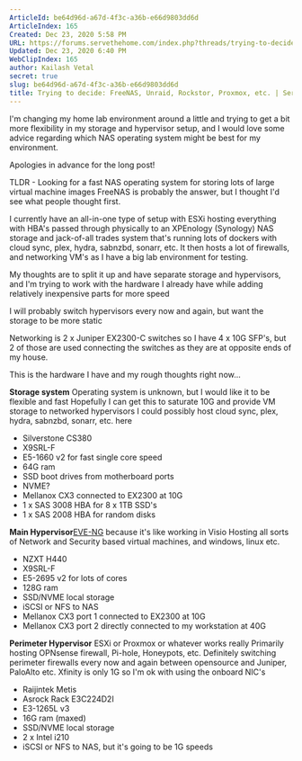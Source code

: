 ```yaml
---
ArticleId: be64d96d-a67d-4f3c-a36b-e66d9803dd6d
ArticleIndex: 165
Created: Dec 23, 2020 5:58 PM
URL: https://forums.servethehome.com/index.php?threads/trying-to-decide-freenas-unraid-rockstor-proxmox-etc.25107/
Updated: Dec 23, 2020 6:40 PM
WebClipIndex: 165
author: Kailash Vetal
secret: true
slug: be64d96d-a67d-4f3c-a36b-e66d9803dd6d
title: Trying to decide: FreeNAS, Unraid, Rockstor, Proxmox, etc. | ServeTheHome Forums
---
```

I'm changing my home lab environment around a little and trying to get a bit more flexibility in my storage and hypervisor setup, and I would love some advice regarding which NAS operating system might be best for my environment.

Apologies in advance for the long post!

TLDR - Looking for a fast NAS operating system for storing lots of large virtual machine images FreeNAS is probably the answer, but I thought I'd see what people thought first.

I currently have an all-in-one type of setup with ESXi hosting everything with HBA's passed through physically to an XPEnology (Synology) NAS storage and jack-of-all trades system that's running lots of dockers with cloud sync, plex, hydra, sabnzbd, sonarr, etc. It then hosts a lot of firewalls, and networking VM's as I have a big lab environment for testing.

My thoughts are to split it up and have separate storage and hypervisors, and I'm trying to work with the hardware I already have while adding relatively inexpensive parts for more speed

I will probably switch hypervisors every now and again, but want the storage to be more static

Networking is 2 x Juniper EX2300-C switches so I have 4 x 10G SFP's, but 2 of those are used connecting the switches as they are at opposite ends of my house.

This is the hardware I have and my rough thoughts right now...

**Storage system** Operating system is unknown, but I would like it to be flexible and fast Hopefully I can get this to saturate 10G and provide VM storage to networked hypervisors I could possibly host cloud sync, plex, hydra, sabnzbd, sonarr, etc. here

- Silverstone CS380
- X9SRL-F
- E5-1660 v2 for fast single core speed
- 64G ram
- SSD boot drives from motherboard ports
- NVME?
- Mellanox CX3 connected to EX2300 at 10G
- 1 x SAS 3008 HBA for 8 x 1TB SSD's
- 1 x SAS 2008 HBA for random disks

**Main Hypervisor**[EVE-NG](https://www.eve-ng.net/) because it's like working in Visio  Hosting all sorts of Network and Security based virtual machines, and windows, linux etc.

- NZXT H440
- X9SRL-F
- E5-2695 v2 for lots of cores
- 128G ram
- SSD/NVME local storage
- iSCSI or NFS to NAS
- Mellanox CX3 port 1 connected to EX2300 at 10G
- Mellanox CX3 port 2 directly connected to my workstation at 40G

**Perimeter Hypervisor** ESXi or Proxmox or whatever works really Primarily hosting OPNsense firewall, Pi-hole, Honeypots, etc. Definitely switching perimeter firewalls every now and again between opensource and Juniper, PaloAlto etc. Xfinity is only 1G so I'm ok with using the onboard NIC's

- Raijintek Metis
- Asrock Rack E3C224D2I
- E3-1265L v3
- 16G ram (maxed)
- SSD/NVME local storage
- 2 x Intel i210
- iSCSI or NFS to NAS, but it's going to be 1G speeds
